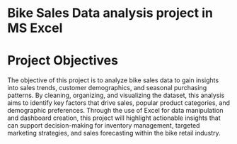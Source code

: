 # Bike Sales Data analysis project in MS Excel 
# Project Objectives
The objective of this project is to analyze bike sales data to gain insights into sales trends, customer demographics, and seasonal purchasing patterns.
By cleaning, organizing, and visualizing the dataset, this analysis aims to identify key factors that drive sales, popular product categories, and demographic preferences.
Through the use of Excel for data manipulation and dashboard creation, this project will highlight actionable insights that can support decision-making for inventory management, 
targeted marketing strategies, and sales forecasting within the bike retail industry.
